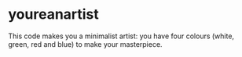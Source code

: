 # youreanartist
This code makes you a minimalist artist: you have four colours (white, green, red and blue) to make your masterpiece.
